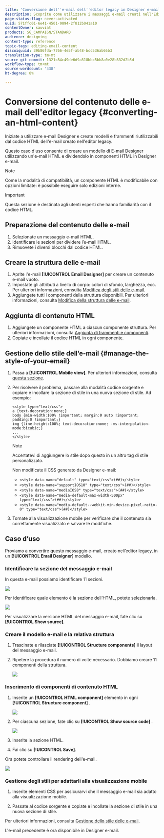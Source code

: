 ```yaml
---
title: 'Conversione dell''e-mail dell''editor legacy in Designer e-mail '
description: Scoprite come utilizzare i messaggi e-mail creati nell'Editor legacy e inviati a Designer e-mail.
page-status-flag: never-activated
uuid: 571ffc01-6e41-4501-9094-2f812b041a10
contentOwner: sauviat
products: SG_CAMPAIGN/STANDARD
audience: designing
content-type: reference
topic-tags: editing-email-content
discoiquuid: 39b86fda-7766-4e5f-ab48-bcc536ab66b3
translation-type: tm+mt
source-git-commit: 1321c84c49de6d9a318bbc5bb8a0e28b332d2b5d
workflow-type: tm+mt
source-wordcount: '438'
ht-degree: 8%

---
```



# Conversione del contenuto delle e-mail dell&#39;editor legacy {#converting-an-html-content}

Iniziate a utilizzare e-mail Designer e create modelli e frammenti riutilizzabili dal codice HTML dell&#39;e-mail creato nell&#39;editor legacy.

Questo caso d&#39;uso consente di creare un modello di E-mail Designer utilizzando un&#39;e-mail HTML e dividendolo in componenti HTML in Designer e-mail.

>[!NOTE]
>
>Come la modalità di compatibilità, un componente HTML è modificabile con opzioni limitate: è possibile eseguire solo edizioni interne.

>[!IMPORTANT]
>
>Questa sezione è destinata agli utenti esperti che hanno familiarità con il codice HTML.

## Preparazione del contenuto delle e-mail

1. Selezionate un messaggio e-mail HTML.
1. Identificare le sezioni per dividere l’e-mail HTML.
1. Rimuovete i diversi blocchi dal codice HTML.

## Creare la struttura delle e-mail

1. Aprite l&#39;e-mail **[!UICONTROL Email Designer]** per creare un contenuto e-mail vuoto.
1. Impostate gli attributi a livello di corpo: colori di sfondo, larghezza, ecc. Per ulteriori informazioni, consulta [Modifica degli stili delle e-mail](../../designing/using/styles.md).
1. Aggiungete tutti i componenti della struttura disponibili. Per ulteriori informazioni, consulta [Modifica della struttura delle e-mail](../../designing/using/designing-from-scratch.md#defining-the-email-structure).

## Aggiunta di contenuto HTML

1. Aggiungete un componente HTML a ciascun componente struttura. Per ulteriori informazioni, consulta [Aggiunta di frammenti e componenti](../../designing/using/designing-from-scratch.md#defining-the-email-structure).
1. Copiate e incollate il codice HTML in ogni componente.

## Gestione dello stile dell’e-mail {#manage-the-style-of-your-email}

1. Passa a **[!UICONTROL Mobile view]**. Per ulteriori informazioni, consulta [questa sezione](../../designing/using/plain-text-html-modes.md#switching-to-mobile-view).

1. Per risolvere il problema, passare alla modalità codice sorgente e copiare e incollare la sezione di stile in una nuova sezione di stile. Ad esempio:

   ```
   <style type="text/css">
   a {text-decoration:none;}
   body {min-width:100% !important; margin:0 auto !important; padding:0 !important;}
   img {line-height:100%; text-decoration:none; -ms-interpolation-mode:bicubic;}
   ...
   </style>
   ```

   >[!NOTE]
   >
   >Accertatevi di aggiungere lo stile dopo questo in un altro tag di stile personalizzato.
   >
   >Non modificate il CSS generato da Designer e-mail:
   >
   >* `<style data-name="default" type="text/css">(##)</style>`
   >* `<style data-name="supportIOS10" type="text/css">(##)</style>`
   >* `<style data-name="mediaIOS8" type="text/css">(##)</style>`
   >* `<style data-name="media-default-max-width-500px" type="text/css">(##)</style>`
   >* `<style data-name="media-default--webkit-min-device-pixel-ratio-0" type="text/css">(##)</style>`


1. Tornate alla visualizzazione mobile per verificare che il contenuto sia correttamente visualizzato e salvare le modifiche.

## Caso d’uso

Proviamo a convertire questo messaggio e-mail, creato nell’editor legacy, in un **[!UICONTROL Email Designer]** modello.

### Identificare la sezione del messaggio e-mail

In questa e-mail possiamo identificare 11 sezioni.

![](assets/html-dce-view-mail.png)

Per identificare quale elemento è la sezione dell’HTML, potete selezionarla.

![](assets/breadcrumbs.png)

Per visualizzare la versione HTML del messaggio e-mail, fate clic su **[!UICONTROL Show source]**.

### Creare il modello e-mail e la relativa struttura

1. Trascinate e rilasciate **[!UICONTROL Structure components]** il layout del messaggio e-mail.

1. Ripetere la procedura il numero di volte necessario. Dobbiamo creare 11 componenti della struttura.

   ![](assets/structure-components-migration.png)

### Inserimento di componenti di contenuto HTML

1. Inserite un **[!UICONTROL HTML component]** elemento in ogni **[!UICONTROL Structure component]** .

   ![](assets/html-components.png)

1. Per ciascuna sezione, fate clic su **[!UICONTROL Show source code]** .

   ![](assets/show-source-code.png)

1. Inserite la sezione HTML.

1. Fai clic su **[!UICONTROL Save]**.

Ora potete controllare il rendering dell&#39;e-mail.

![](assets/migrated-email-result.png)

### Gestione degli stili per adattarli alla visualizzazione mobile

1. Inserite elementi CSS per assicurarvi che il messaggio e-mail sia adatto alla visualizzazione mobile.

1. Passate al codice sorgente e copiate e incollate la sezione di stile in una nuova sezione di stile.

Per ulteriori informazioni, consulta [Gestione dello stile delle e-mail](#manage-the-style-of-your-email).

L&#39;e-mail precedente è ora disponibile in Designer e-mail.